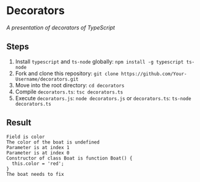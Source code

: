 # Decorators

_A presentation of decorators of TypeScript_

## Steps

1. Install `typescript` and `ts-node` globally: `npm install -g typescript ts-node`
2. Fork and clone this repository: `git clone https://github.com/Your-Username/decorators.git`
3. Move into the root directory: `cd decorators`
4. Compile `decorators.ts`: `tsc decorators.ts`
5. Execute `decorators.js`: `node decorators.js` or `decorators.ts`: `ts-node decorators.ts`

## Result

```
Field is color
The color of the boat is undefined
Parameter is at index 1
Parameter is at index 0
Constructor of class Boat is function Boat() {
  this.color = 'red';
}
The boat needs to fix
```
